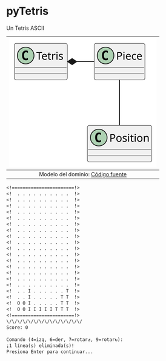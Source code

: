 # pyTetris

Un Tetris ASCII

<div align=center>

|![](/images/modelosUML/MdD.svg)
|:-:
|Modelo del dominio: [Código fuente](/modelosUML/MdD.puml)

</div>

```console
<!=======================!>
<!  . . . . . . . . . .  !>
<!  . . . . . . . . . .  !>
<!  . . . . . . . . . .  !>
<!  . . . . . . . . . .  !>
<!  . . . . . . . . . .  !>
<!  . . . . . . . . . .  !>
<!  . . . . . . . . . .  !>
<!  . . . . . . . . . .  !>
<!  . . . . . . . . . .  !>
<!  . . . . . . . . . .  !>
<!  . . . . . . . . . .  !>
<!  . . . . . . . . . .  !>
<!  . . . . . . . . . .  !>
<!  . . . . . . . . . .  !>
<!  . . . . . . . . . .  !>
<!  . . . . . . . . . .  !>
<!  . . I . . . . . . T  !>
<!  . . I . . . . . T T  !>
<!  O O I . . . . . T T  !>
<!  O O I I I I I T T T  !>
<!=======================!>
\/\/\/\/\/\/\/\/\/\/\/\/\/\/
Score: 0

Comando (4=izq, 6=der, 7=rotar↺, 9=rotar↻): 
¡1 línea(s) eliminada(s)!
Presiona Enter para continuar...
```